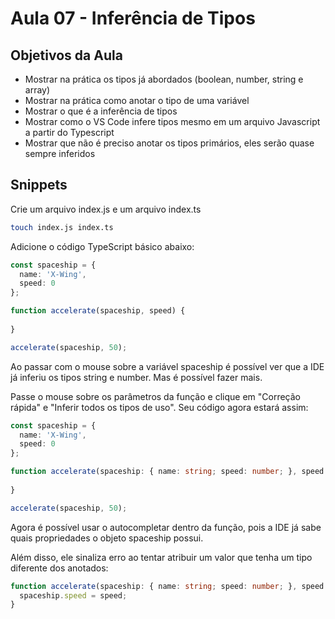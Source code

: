 # Aula 07 - Inferência de Tipos

## Objetivos da Aula

- Mostrar na prática os tipos já abordados (boolean, number, string e array)
- Mostrar na prática como anotar o tipo de uma variável
- Mostrar o que é a inferência de tipos
- Mostrar como o VS Code infere tipos mesmo em um arquivo Javascript a partir do Typescript
- Mostrar que não é preciso anotar os tipos primários, eles serão quase sempre inferidos

## Snippets

Crie um arquivo index.js e um arquivo index.ts

```bash
touch index.js index.ts
```

Adicione o código TypeScript básico abaixo:

```ts
const spaceship = {
  name: 'X-Wing',
  speed: 0
};

function accelerate(spaceship, speed) {
  
}

accelerate(spaceship, 50);
```

Ao passar com o mouse sobre a variável spaceship é possível ver que a IDE já inferiu os tipos string e number. 
Mas é possível fazer mais.

Passe o mouse sobre os parâmetros da função e clique em "Correção rápida" e "Inferir todos os tipos de uso". 
Seu código agora estará assim:

```ts
const spaceship = {
  name: 'X-Wing',
  speed: 0
};

function accelerate(spaceship: { name: string; speed: number; }, speed: number) {
  
}

accelerate(spaceship, 50);
```

Agora é possível usar o autocompletar dentro da função, pois a IDE já sabe quais propriedades o objeto spaceship possui. 

Além disso, ele sinaliza erro ao tentar atribuir um valor que tenha um tipo diferente dos anotados:

```ts
function accelerate(spaceship: { name: string; speed: number; }, speed: number) {
  spaceship.speed = speed;
}
```